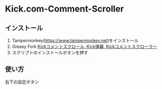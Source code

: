 # Kick.com-Comment-Scroller
## インストール
1. Tampermonkey(https://www.tampermonkey.net)をインストール
2. Greasy Fork [Kickコメントスクロール, Kick弾幕, Kickコメントスクローラー](https://greasyfork.org/ja/scripts/529158-kick%E3%82%B3%E3%83%A1%E3%83%B3%E3%83%88%E3%82%B9%E3%82%AF%E3%83%AD%E3%83%BC%E3%83%AB-kick%E5%BC%BE%E5%B9%95-kick-comment-scroller)
3. スクリプトのインストールボタンを押す
## 使い方
右下の設定ボタン
